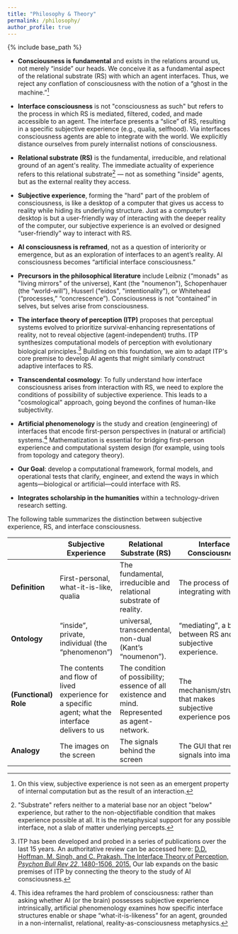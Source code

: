 ```yaml
---
title: "Philosophy & Theory"
permalink: /philosophy/
author_profile: true
---
```


{% include base_path %}

<!-- ## Core commitments -->
* **Consciousness is fundamental** and exists in the relations around us, not merely “inside” our heads. We conceive it as a fundamental aspect of the relational substrate (RS) with which an agent interfaces. Thus, we reject any conflation of consciousness with the notion of a “ghost in the machine.”[^4]

*	**Interface consciousness** is not "consciousness as such" but refers to the process in which RS is mediated, filtered, coded, and made accessible to an agent.  The interface presents a “slice” of RS, resulting in a specific subjective experience (e.g., qualia, selfhood). Via interfaces consciousness agents are able to integrate with the world. We explicitly distance ourselves from purely internalist notions of consciousness. 

* **Relational substrate (RS)** is the fundamental, irreducible, and relational ground of an agent's reality. The immediate actuality of experience refers to this relational substrate[^1] — not as something "inside" agents, but as the external reality they access. 

<!-- *	**Consciousness (RS)** is the fundamental, external, and relational substrate of an agent's reality. Agents do not "have" consciousness; they structurally couple with RS via interfaces. On this view, consciousness is not an emergent property of internal computation or a "ghost in the machine."  We explicitly reject conflating (access to) RS with internalist or emergentist notions of consciousness. -->

*	**Subjective experience**, forming the "hard" part of the problem of consciousness, is like a desktop of a computer that gives us access to reality while hiding its underlying structure. Just as a computer’s desktop is but a user-friendly way of interacting with the deeper reality of the computer, our subjective experience is an evolved or designed “user-friendly” way to interact with RS. 

*	**AI consciousness is reframed**, not as a question of interiority or emergence, but as an exploration of interfaces to an agent’s reality. AI consciousness becomes “artificial interface consciousness.”

*	**Precursors in the philosophical literature** include Leibniz (“monads" as "living mirrors" of the universe), Kant (the "noumenon"), Schopenhauer (the “world-will”),  Husserl ("eidos", "intentionality"), or Whitehead (“processes,” “concrescence”). Consciousness is not “contained” in selves, but selves arise from consciousness.

* **The interface theory of perception (ITP)** proposes that perceptual systems evolved to prioritize survival-enhancing representations of reality, not to reveal objective (agent-independent) truths. ITP synthesizes computational models of perception with evolutionary biological principles.[^2] Building on this foundation, we aim to adapt ITP's core premise to develop AI agents that might similarly construct adaptive interfaces to RS.

* **Transcendental cosmology**: To fully understand how interface consciousness arises from interaction with RS, we need to explore the conditions of possibility of subjective experience. This leads to a "cosmological" approach, going beyond the confines of human-like subjectivity. 

*	**Artificial phenomenology** is the study and creation (engineering) of interfaces that encode first-person perspectives in (natural or artificial) systems.[^3] Mathematization is essential for bridging first-person experience and computational system design (for example, using tools from topology and category theory). 

*	**Our Goal**: develop a computational framework, formal models, and operational tests that clarify, engineer, and extend the ways in which agents—biological or artificial—could interface with RS.

*	**Integrates scholarship in the humanities** within a technology-driven research setting.

The following table summarizes the distinction between subjective experience, RS, and interface consciousness.

|                   | **Subjective Experience**                                                                              | **Relational Substrate (RS)**                                                                            | **Interface Consciousness**                                                     |
|-------------------|----------------------------------------------------------------------------------------------------|------------------------------------------------------------------------------------------|-----------------------------------------------------------------------------|
| **Definition**        | First-personal, what-it-is-like, qualia                                                            | The fundamental, irreducible and relational substrate of reality.                   | The process of integrating with RS                                    |
| **Ontology**          | “inside”, private, individual (the “phenomenon”)                                                   | universal, transcendental, non-dual (Kant’s “noumenon”).                | “mediating”, a bridge between RS and our subjective experience. |
| **(Functional) Role** | The contents and flow of lived experience for a specific agent; what the interface delivers to us  | The condition of possibility; essence of all existence and mind. Represented as agent-network. | The mechanism/structure that makes subjective experience possible           |
| **Analogy**           | The images on the screen                                                                           | The signals behind the screen                                                            | The GUI that renders signals into images                                    |

[^4]: On this view, subjective experience is not seen as an emergent property of internal computation but as the result of an interaction. 

[^1]: "Substrate" refers neither to a material base nor an object "below" experience, but rather to the non-objectifiable condition that makes experience possible at all. It is the metaphysical support for any possible interface, not a slab of matter underlying percepts.

[^2]: ITP has been developed and probed in a series of publications over the last 15 years. An authoritative review can be accessed here: [D.D. Hoffman, M. Singh, and C. Prakash. The Interface Theory of Perception, _Psychon Bull Rev_ *22*, 1480-1506, 2015.](https://doi.org/10.3758/s13423-015-0890-8) Our lab expands on the basic premises of ITP by connecting the theory to the study of AI consciousness. 

[^3]: This idea reframes the hard problem of consciousness: rather than asking whether AI (or the brain) possesses subjective experience intrinsically, artificial phenomenology examines how specific interface structures enable or shape “what-it-is-likeness” for an agent, grounded in a non-internalist, relational, reality-as-consciousness metaphysics.
